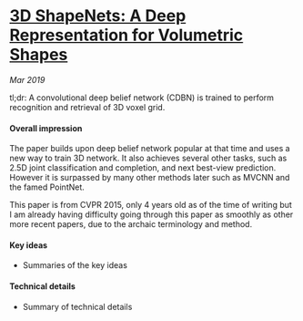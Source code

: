 # [3D ShapeNets: A Deep Representation for Volumetric Shapes](http://3dshapenets.cs.princeton.edu/paper.pdf)

_Mar 2019_

tl;dr: A convolutional deep belief network (CDBN) is trained to perform recognition and retrieval of 3D voxel grid.

#### Overall impression
The paper builds upon deep belief network popular at that time and uses a new way to train 3D network. It also achieves several other tasks, such as 2.5D joint classification and completion, and next best-view prediction. However it is surpassed by many other methods later such as MVCNN and the famed PointNet.

This paper is from CVPR 2015, only 4 years old as of the time of writing but I am already having difficulty going through this paper as smoothly as other more recent papers, due to the archaic terminology and method.

#### Key ideas
- Summaries of the key ideas

#### Technical details
- Summary of technical details



